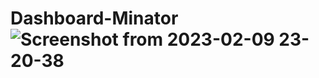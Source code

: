 # Dashboard-Minator![Screenshot from 2023-02-09 23-20-38](https://user-images.githubusercontent.com/60973389/217897492-adbceeb9-8095-4d87-aa23-b586bf6581c1.png)
